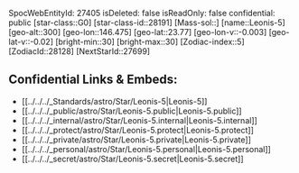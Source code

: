 ﻿---
location: [23.77,-146.475,300]
type: Star
tags:
- astro/Star

---
SpocWebEntityId: 27405
isDeleted: false
isReadOnly: false
confidential: public
[star-class::G0]
[star-class-id::28191]
[Mass-sol::]
[name::Leonis-5]
[geo-alt::300]
[geo-lon::146.475]
[geo-lat::23.77]
[geo-lon-v::-0.003]
[geo-lat-v::-0.02]
[bright-min::30]
[bright-max::30]
[Zodiac-index::5]
[ZodiacId::28128]
[NextStarId::27699]



## Confidential Links & Embeds: 
- [[../../../_Standards/astro/Star/Leonis-5|Leonis-5]] 
- [[../../../_public/astro/Star/Leonis-5.public|Leonis-5.public]] 
- [[../../../_internal/astro/Star/Leonis-5.internal|Leonis-5.internal]] 
- [[../../../_protect/astro/Star/Leonis-5.protect|Leonis-5.protect]] 
- [[../../../_private/astro/Star/Leonis-5.private|Leonis-5.private]] 
- [[../../../_personal/astro/Star/Leonis-5.personal|Leonis-5.personal]] 
- [[../../../_secret/astro/Star/Leonis-5.secret|Leonis-5.secret]] 
